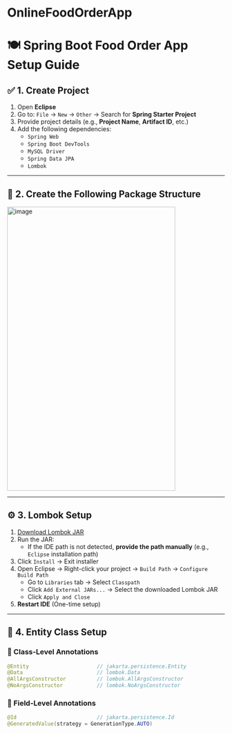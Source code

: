 # OnlineFoodOrderApp
# 🍽️ Spring Boot Food Order App Setup Guide

## ✅ 1. Create Project

1. Open **Eclipse**  
2. Go to: `File` → `New` → `Other` → Search for **Spring Starter Project**
3. Provide project details (e.g., **Project Name**, **Artifact ID**, etc.)
4. Add the following dependencies:
   - `Spring Web`
   - `Spring Boot DevTools`
   - `MySQL Driver`
   - `Spring Data JPA`
   - `Lombok`

---

## 📁 2. Create the Following Package Structure

<img width="389" height="658" alt="image" src="https://github.com/user-attachments/assets/8a30289b-18be-4c29-b744-d056160d5fec" />


---

## ⚙️ 3. Lombok Setup

1. [Download Lombok JAR](https://projectlombok.org/download)
2. Run the JAR:
   - If the IDE path is not detected, **provide the path manually** (e.g., `Eclipse` installation path)
3. Click `Install` → Exit installer  
4. Open Eclipse → Right-click your project → `Build Path` → `Configure Build Path`
   - Go to `Libraries` tab → Select `Classpath`
   - Click `Add External JARs...` → Select the downloaded Lombok JAR
   - Click `Apply and Close`
5. **Restart IDE** (One-time setup)

---

## 🧾 4. Entity Class Setup

### 🔹 Class-Level Annotations
```java
@Entity                      // jakarta.persistence.Entity
@Data                        // lombok.Data
@AllArgsConstructor          // lombok.AllArgsConstructor
@NoArgsConstructor           // lombok.NoArgsConstructor
```
### 🔹 Field-Level Annotations
```java
@Id                          // jakarta.persistence.Id
@GeneratedValue(strategy = GenerationType.AUTO)
```


